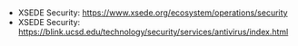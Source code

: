 # 

* XSEDE Security: https://www.xsede.org/ecosystem/operations/security
* XSEDE Security:  https://blink.ucsd.edu/technology/security/services/antivirus/index.html
